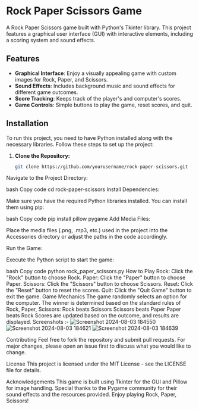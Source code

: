 # Rock Paper Scissors Game

A Rock Paper Scissors game built with Python's Tkinter library. This project features a graphical user interface (GUI) with interactive elements, including a scoring system and sound effects.

## Features

- **Graphical Interface**: Enjoy a visually appealing game with custom images for Rock, Paper, and Scissors.
- **Sound Effects**: Includes background music and sound effects for different game outcomes.
- **Score Tracking**: Keeps track of the player's and computer's scores.
- **Game Controls**: Simple buttons to play the game, reset scores, and quit.

## Installation

To run this project, you need to have Python installed along with the necessary libraries. Follow these steps to set up the project:

1. **Clone the Repository:**

   ```bash
   git clone https://github.com/yourusername/rock-paper-scissors.git
Navigate to the Project Directory:

bash
Copy code
cd rock-paper-scissors
Install Dependencies:

Make sure you have the required Python libraries installed. You can install them using pip:

bash
Copy code
pip install pillow pygame
Add Media Files:

Place the media files (.png, .mp3, etc.) used in the project into the Accessories directory or adjust the paths in the code accordingly.

Run the Game:

Execute the Python script to start the game:

bash
Copy code
python rock_paper_scissors.py
How to Play
Rock: Click the "Rock" button to choose Rock.
Paper: Click the "Paper" button to choose Paper.
Scissors: Click the "Scissors" button to choose Scissors.
Reset: Click the "Reset" button to reset the scores.
Quit: Click the "Quit Game" button to exit the game.
Game Mechanics
The game randomly selects an option for the computer.
The winner is determined based on the standard rules of Rock, Paper, Scissors:
Rock beats Scissors
Scissors beats Paper
Paper beats Rock
Scores are updated based on the outcome, and results are displayed.
Screenshots :-
![Screenshot 2024-08-03 184550](https://github.com/user-attachments/assets/bc90a3e5-bb74-4792-bba5-9113f632a32c)
![Screenshot 2024-08-03 184621](https://github.com/user-attachments/assets/0cdb2c08-9903-42ae-825b-249806fb7e9f)
![Screenshot 2024-08-03 184639](https://github.com/user-attachments/assets/6d5a4b14-d921-4e8c-b161-b2c88b473974)

Contributing
Feel free to fork the repository and submit pull requests. For major changes, please open an issue first to discuss what you would like to change.

License
This project is licensed under the MIT License - see the LICENSE file for details.

Acknowledgements
This game is built using Tkinter for the GUI and Pillow for image handling.
Special thanks to the Pygame community for their sound effects and the resources provided.
Enjoy playing Rock, Paper, Scissors!
